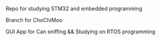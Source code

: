 Repo for studying STM32 and embedded programming

Branch for ChoChiMoo

GUI App for Can sniffing
&&
Studying on RTOS programming